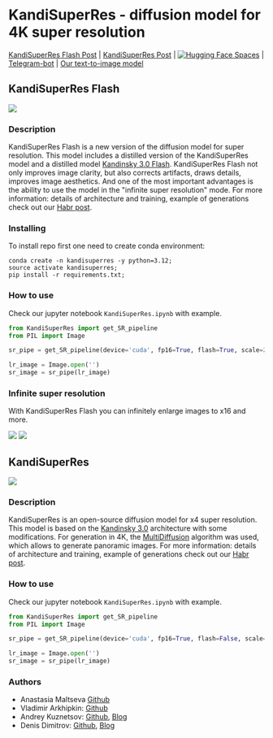 # KandiSuperRes - diffusion model for 4K super resolution

[KandiSuperRes Flash Post](https://habr.com/ru/companies/sberbank/articles/805337/) | [KandiSuperRes Post](https://habr.com/ru/companies/sberbank/articles/805337/) | [![Hugging Face Spaces](https://img.shields.io/badge/🤗-Huggingface-yello.svg)](https://huggingface.co/ai-forever/KandiSuperRes/) | [Telegram-bot](https://t.me/kandinsky21_bot) | [Our text-to-image model](https://github.com/ai-forever/Kandinsky-3/tree/main)

## KandiSuperRes Flash

![](assets/title_flash.png)

### Description

KandiSuperRes Flash is a new version of the diffusion model for super resolution. This model includes a distilled version of the KandiSuperRes model and a distilled model [Kandinsky 3.0 Flash](https://github.com/ai-forever/Kandinsky-3/tree/main). KandiSuperRes Flash not only improves image clarity, but also corrects artifacts, draws details, improves image aesthetics. And one of the most important advantages is the ability to use the model in the "infinite super resolution" mode. For more information: details of architecture and training, example of generations check out our [Habr post](https://habr.com/ru/companies/sberbank/articles/805337/).

### Installing

To install repo first one need to create conda environment:

```
conda create -n kandisuperres -y python=3.12;
source activate kandisuperres;
pip install -r requirements.txt;
```

### How to use

Check our jupyter notebook `KandiSuperRes.ipynb` with example. 

```python
from KandiSuperRes import get_SR_pipeline
from PIL import Image

sr_pipe = get_SR_pipeline(device='cuda', fp16=True, flash=True, scale=2)

lr_image = Image.open('')
sr_image = sr_pipe(lr_image)
```

### Infinite super resolution

With KandiSuperRes Flash you can infinitely enlarge images to x16 and more.

![](assets/infinity1.png)
![](assets/infinity2.png)

## KandiSuperRes

![](assets/title.png)

### Description

KandiSuperRes is an open-source diffusion model for x4 super resolution. This model is based on the [Kandinsky 3.0](https://github.com/ai-forever/Kandinsky-3/tree/main) architecture with some modifications. For generation in 4K, the [MultiDiffusion](https://arxiv.org/pdf/2302.08113.pdf) algorithm was used, which allows to generate panoramic images. For more information: details of architecture and training, example of generations check out our [Habr post](https://habr.com/ru/companies/sberbank/articles/805337/).

### How to use

Check our jupyter notebook `KandiSuperRes.ipynb` with example. 

```python
from KandiSuperRes import get_SR_pipeline
from PIL import Image

sr_pipe = get_SR_pipeline(device='cuda', fp16=True, flash=False, scale=4)

lr_image = Image.open('')
sr_image = sr_pipe(lr_image)
```

### Authors
+ Anastasia Maltseva [Github](https://github.com/NastyaMittseva)
+ Vladimir Arkhipkin: [Github](https://github.com/oriBetelgeuse)
+ Andrey Kuznetsov: [Github](https://github.com/kuznetsoffandrey), [Blog](https://t.me/complete_ai)
+ Denis Dimitrov: [Github](https://github.com/denndimitrov), [Blog](https://t.me/dendi_math_ai)